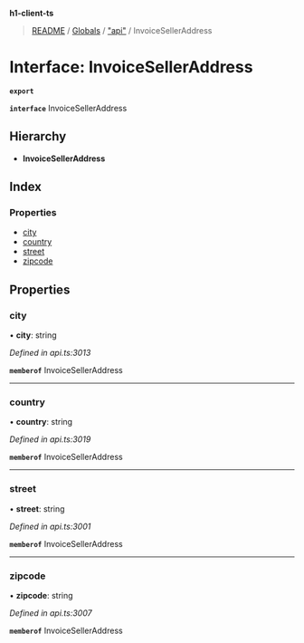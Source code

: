 **h1-client-ts**

> [README](../README.md) / [Globals](../globals.md) / ["api"](../modules/_api_.md) / InvoiceSellerAddress

# Interface: InvoiceSellerAddress

**`export`** 

**`interface`** InvoiceSellerAddress

## Hierarchy

* **InvoiceSellerAddress**

## Index

### Properties

* [city](_api_.invoiceselleraddress.md#city)
* [country](_api_.invoiceselleraddress.md#country)
* [street](_api_.invoiceselleraddress.md#street)
* [zipcode](_api_.invoiceselleraddress.md#zipcode)

## Properties

### city

•  **city**: string

*Defined in api.ts:3013*

**`memberof`** InvoiceSellerAddress

___

### country

•  **country**: string

*Defined in api.ts:3019*

**`memberof`** InvoiceSellerAddress

___

### street

•  **street**: string

*Defined in api.ts:3001*

**`memberof`** InvoiceSellerAddress

___

### zipcode

•  **zipcode**: string

*Defined in api.ts:3007*

**`memberof`** InvoiceSellerAddress
